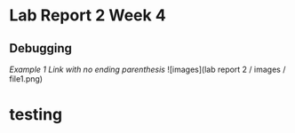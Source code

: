 # Lab Report 2 Week 4
## Debugging

_Example 1_
_Link with no ending parenthesis_
![images](lab report 2 / images / file1.png)

# testing
